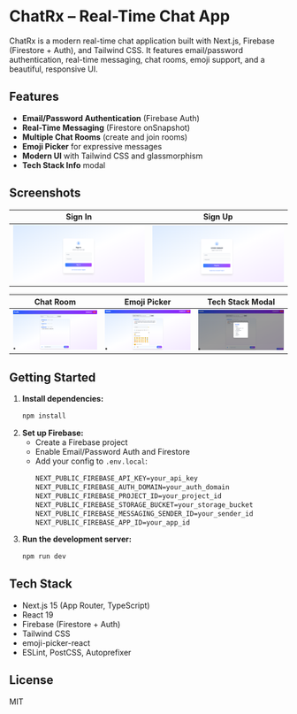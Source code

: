 # ChatRx – Real-Time Chat App

ChatRx is a modern real-time chat application built with Next.js, Firebase (Firestore + Auth), and Tailwind CSS. It features email/password authentication, real-time messaging, chat rooms, emoji support, and a beautiful, responsive UI.

## Features
- **Email/Password Authentication** (Firebase Auth)
- **Real-Time Messaging** (Firestore onSnapshot)
- **Multiple Chat Rooms** (create and join rooms)
- **Emoji Picker** for expressive messages
- **Modern UI** with Tailwind CSS and glassmorphism
- **Tech Stack Info** modal

## Screenshots

| Sign In | Sign Up |
|--------|--------|
| ![Sign In](./screenshots/sign-in.png) | ![Sign Up](./screenshots/sign-up.png) |

| Chat Room | Emoji Picker | Tech Stack Modal |
|-----------|-------------|-----------------|
| ![Room Chat](./screenshots/room-chat.png) | ![Emoji Chat](./screenshots/emoji-chat.png) | ![Tech Stack](./screenshots/tech-stack.png) |

## Getting Started

1. **Install dependencies:**
   ```sh
   npm install
   ```
2. **Set up Firebase:**
   - Create a Firebase project
   - Enable Email/Password Auth and Firestore
   - Add your config to `.env.local`:
     ```env
     NEXT_PUBLIC_FIREBASE_API_KEY=your_api_key
     NEXT_PUBLIC_FIREBASE_AUTH_DOMAIN=your_auth_domain
     NEXT_PUBLIC_FIREBASE_PROJECT_ID=your_project_id
     NEXT_PUBLIC_FIREBASE_STORAGE_BUCKET=your_storage_bucket
     NEXT_PUBLIC_FIREBASE_MESSAGING_SENDER_ID=your_sender_id
     NEXT_PUBLIC_FIREBASE_APP_ID=your_app_id
     ```
3. **Run the development server:**
   ```sh
   npm run dev
   ```

## Tech Stack
- Next.js 15 (App Router, TypeScript)
- React 19
- Firebase (Firestore + Auth)
- Tailwind CSS
- emoji-picker-react
- ESLint, PostCSS, Autoprefixer

## License
MIT
